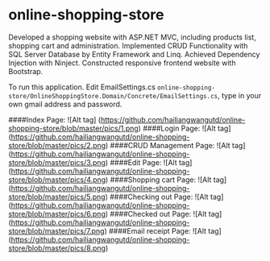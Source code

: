 # online-shopping-store

Developed a shopping website with ASP.NET MVC, including products list, shopping cart and administration. Implemented CRUD Functionality with SQL Server Database by Entity Framework and Linq. Achieved Dependency Injection with Ninject. Constructed responsive frontend website with Bootstrap.

To run this application. Edit EmailSettings.cs `online-shopping-store/OnlineShoppingStore.Domain/Concrete/EmailSettings.cs`,
type in your own gmail address and password.

####Index Page: 
![Alt tag] (https://github.com/hailiangwangutd/online-shopping-store/blob/master/pics/1.png)
####Login Page:
![Alt tag] (https://github.com/hailiangwangutd/online-shopping-store/blob/master/pics/2.png)
####CRUD Management Page:
![Alt tag] (https://github.com/hailiangwangutd/online-shopping-store/blob/master/pics/3.png)
####Edit Page:
![Alt tag] (https://github.com/hailiangwangutd/online-shopping-store/blob/master/pics/4.png)
####Shopping cart Page:
![Alt tag] (https://github.com/hailiangwangutd/online-shopping-store/blob/master/pics/5.png)
####Checking out Page:
![Alt tag] (https://github.com/hailiangwangutd/online-shopping-store/blob/master/pics/6.png)
####Checked out Page:
![Alt tag] (https://github.com/hailiangwangutd/online-shopping-store/blob/master/pics/7.png)
####Email receipt Page:
![Alt tag] (https://github.com/hailiangwangutd/online-shopping-store/blob/master/pics/8.png)


